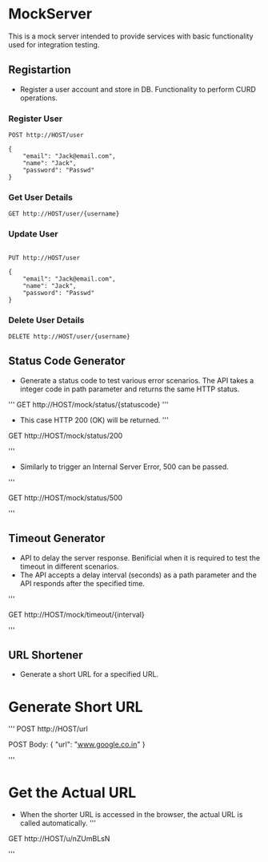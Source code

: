 # MockServer
This is a mock server intended to provide services with basic functionality used for integration testing.

## Registartion
* Register a user account and store in DB. Functionality to perform CURD operations.

### Register User
```
POST http://HOST/user

{
    "email": "Jack@email.com",
    "name": "Jack",
    "password": "Passwd"
}

```

### Get User Details
```
GET http://HOST/user/{username}

```

### Update User
```

PUT http://HOST/user

{
    "email": "Jack@email.com",
    "name": "Jack",
    "password": "Passwd"
}

```
### Delete User Details
```
DELETE http://HOST/user/{username}

```

## Status Code Generator
* Generate a status code to test various error scenarios. The API takes a integer code in path parameter and returns the same HTTP status.

'''
GET http://HOST/mock/status/{statuscode}
'''

* This case HTTP 200 (OK) will be returned.
'''

GET http://HOST/mock/status/200

'''

* Similarly to trigger an Internal Server Error, 500 can be passed.

'''

GET http://HOST/mock/status/500

'''

## Timeout Generator
* API to delay the server response. Benificial when it is required to test the timeout in different scenarios.
* The API accepts a delay interval (seconds) as a path parameter and the API responds after the specified time.

'''

GET http://HOST/mock/timeout/{interval}

'''

## URL Shortener
* Generate a short URL for a specified URL.
# Generate Short URL

'''
POST http://HOST/url

POST Body:
{
    "url": "www.google.co.in"
}

'''

# Get the Actual URL
* When the shorter URL is accessed in the browser, the actual URL is called automatically.
'''

GET http://HOST/u/nZUmBLsN

'''
